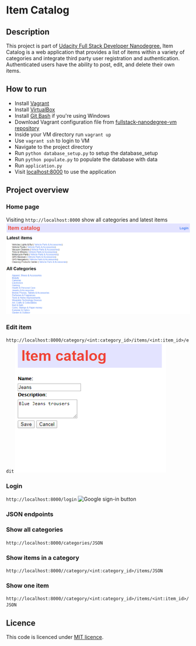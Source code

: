 # Item Catalog

## Description
This project is part of [Udacity Full Stack Developer Nanodegree.](https://www.udacity.com/course/full-stack-web-developer-nanodegree--nd0044)
Item Catalog is a web application that provides a list of items within a variety of categories and integrate third party user registration and authentication. Authenticated users have the ability to post, edit, and delete their own items. 

## How to run

- Install [Vagrant](https://www.vagrantup.com/downloads.html)
- Install [VirtualBox](https://www.virtualbox.org/wiki/Downloads)
- Install [Git Bash](https://git-scm.com/downloads) if you're using Windows
- Download Vagrant configuration file from [fullstack-nanodegree-vm repository](https://github.com/udacity/fullstack-nanodegree-vm)
- Inside your VM directory run `vagrant up`
- Use `vagrant ssh` to login to VM 
- Navigate to the project directory
- Run `python database_setup.py` to setup the database_setup
- Run `python populate.py` to populate the database with data
- Run `application.py`
- Visit [localhost:8000](http://localhost:8000) to use the application

## Project overview

### Home page
Visiting `http://localhost:8000` show all categories and latest items
![homepage](homepage.png)

### Edit item
`http://localhost:8000/category/<int:category_id>/items/<int:item_id>/edit`
![edit item](edit_item.png)
### Login
`http://localhost:8000/login`
![Google sign-in button](https://developers.google.com/identity/images/btn_google_signin_dark_normal_web.png)

### JSON endpoints

### Show all categories 
`http://localhost:8000/categories/JSON`

### Show items in a category
`http://localhost:8000//category/<int:category_id>/items/JSON`

### Show one item
`http://localhost:8000//category/<int:category_id>/items/<int:item_id>/JSON`

## Licence
This code is licenced under [MIT licence](LICENCE).
